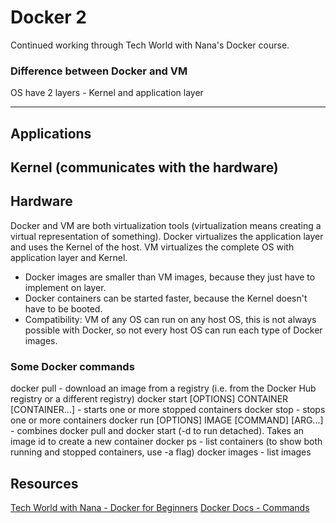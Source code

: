 # Docker 2
Continued working through Tech World with Nana's Docker course.

### Difference between Docker and VM
OS have 2 layers - Kernel and application layer

---------
Applications
---------
Kernel (communicates with the hardware)
---------
Hardware
---------

Docker and VM are both virtualization tools (virtualization means creating a
virtual representation of something).
Docker virtualizes the application layer and uses the Kernel of the host.
VM virtualizes the complete OS with application layer and Kernel.
- Docker images are smaller than VM images, because they just have to implement on layer.
- Docker containers can be started faster, because the Kernel doesn't have to be booted.
- Compatibility: VM of any OS can run on any host OS, this is not always possible
with Docker, so not every host OS can run each type of Docker images.

### Some Docker commands
docker pull - download an image from a registry (i.e. from the Docker Hub registry or a different registry)
docker start [OPTIONS] CONTAINER [CONTAINER...] - starts one or more stopped containers
docker stop - stops one or more containers
docker run [OPTIONS] IMAGE [COMMAND] [ARG...] - combines docker pull and docker start 
(-d to run detached). Takes an image id to create a new container
docker ps - list containers (to show both running and stopped containers, use -a flag)
docker images - list images

## Resources
[Tech World with Nana - Docker for Beginners](https://www.youtube.com/watch?v=3c-iBn73dDE)
[Docker Docs - Commands](https://docs.docker.com/engine/reference/commandline/docker/)
